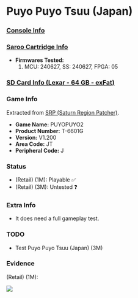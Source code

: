 # Puyo Puyo Tsuu (Japan)

### [Console Info](../../../../../Info/Consoles/VA13/README.md)

### [Saroo Cartridge Info](../../../../../Info/Cartridges/RetroGameParadiseStore/1.32F/README.md)

- <b>Firmwares Tested:</b>
  1. MCU: 240627, SS: 240627, FPGA: 05

### [SD Card Info (Lexar - 64 GB - exFat)](../../../../../Info/SdCards/Lexar/64GB/exfat/README.md)

### Game Info

Extracted from [SRP (Saturn Region Patcher)](https://segaxtreme.net/resources/saturn-region-patcher.81/download).

- <b>Game Name:</b> PUYOPUYO2
- <b>Product Number:</b> T-6601G
- <b>Version:</b> V1.200
- <b>Area Code:</b> JT
- <b>Peripheral Code:</b> J

### Status

- (Retail) (1M): Playable :white_check_mark:
- (Retail) (3M): Untested :question:

### Extra Info

- It does need a full gameplay test.

### TODO

- Test Puyo Puyo Tsuu (Japan) (3M)

### Evidence

(Retail) (1M):

[![](https://img.youtube.com/vi/AywvwUWwsUI/0.jpg)](https://www.youtube.com/watch?v=AywvwUWwsUI)
